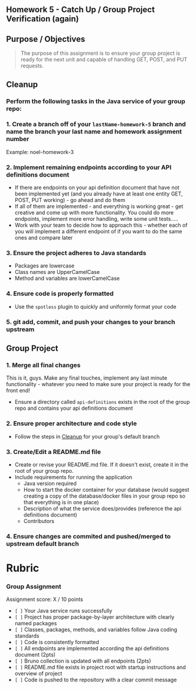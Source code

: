 ## Homework 5 - Catch Up / Group Project Verification (again)

## Purpose / Objectives
> The purpose of this assignment is to ensure your group project is ready for the next unit and capable of handling GET, POST, and PUT requests.

## Cleanup

### Perform the following tasks in the Java service of your group repo:

### 1. Create a branch off of your `lastName-homework-5` branch and name the branch your last name and homework assignment number
Example: noel-homework-3

### 2. Implement remaining endpoints according to your API definitions document
- If there are endpoints on your api definition document that have not been implemented yet (and you already have at least one entity GET, POST, PUT working) - go ahead and do them
- If all of them are implemented - and everything is working great - get creative and come up with more functionality. You could do more endpoints, implement more error handling, write some unit tests.....
- Work with your team to decide how to approach this - whether each of you will implement a different endpoint of if you want to do the same ones and compare later

### 3. Ensure the project adheres to Java standards
- Packages are lowercase
- Class names are UpperCamelCase
- Method and variables are lowerCamelCase

### 4. Ensure code is properly formatted
- Use the `spotless` plugin to quickly and uniformly format your code

### 5. git add, commit, and push your changes to your branch upstream

## Group Project

### 1. Merge all final changes
This is it, guys. Make any final touches, implement any last minute functionality - whatever you need to make sure your project is ready for the front end!
- Ensure a directory called `api-definitions` exists in the root of the group repo and contains your api definitions document

### 2. Ensure proper architecture and code style
- Follow the steps in [Cleanup](#cleanup) for your group's default branch

### 3. Create/Edit a README.md file
- Create or revise your README.md file. If it doesn't exist, create it in the root of your group repo.
- Include requirements for running the application
  - Java version required
  - How to start the docker container for your database (would suggest creating a copy of the database/docker files in your group repo so that everything is in one place)
  - Description of what the service does/provides (reference the api definitions document)
  - Contributors

### 4. Ensure changes are commited and pushed/merged to upstream default branch

# Rubric

### Group Assignment
Assignment score: X / 10 points

-   `[ ]` Your Java service runs successfully
-   `[ ]` Project has proper package-by-layer architecture with clearly named packages
-   `[ ]` Classes, packages, methods, and variables follow Java coding standards
-   `[ ]` Code is consistently formatted
-   `[ ]` All endpoints are implemented according the api definitions document (2pts)
-   `[ ]` Bruno collection is updated with all endpoints (2pts)
-   `[ ]` README.md file exists in project root with startup instructions and overview of project
-   `[ ]` Code is pushed to the repository with a clear commit message





